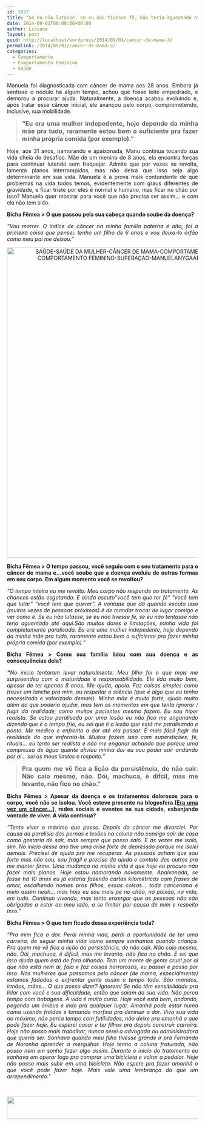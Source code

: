 ```yaml
---
id: 3337
title: “Se eu não lutasse, se eu não tivesse fé, não teria aguentado até aqui”
date: 2014-09-01T00:00:00+00:00
author: Lidiane
layout: post
guid: http://localhost/wordpress/2014/09/01/cancer-de-mama-3/
permalink: /2014/09/01/cancer-de-mama-3/
categories:
  - Comportamento
  - Comportamento Feminino
  - Saúde
---
```

<p align="justify">
  Manuela foi diagnosticada com câncer de mama aos 28 anos. Embora já sentisse o nódulo há algum tempo, achou que fosse leite empedrado, e demorou a procurar ajuda. Naturalmente, a doença acabou evoluindo e, após tratar esse câncer inicial, ele avançou pelo corpo, comprometendo, inclusive, sua mobilidade.
</p>

> <p align="justify">
>   <strong><span style="font-size: medium;">“Eu era uma mulher indepedente, hoje dependo da minha mãe pra tudo, raramente estou bem o suficiente pra fazer minha própria comida (por exemplo).”</span></strong>
> </p>

<p align="justify">
  Hoje, aos 31 anos, namorando e apaixonada, Manu continua tocando sua vida cheia de desafios. Mãe de um menino de 8 anos, ela encontra forças para continuar lutando sem fraquejar. Admite que por vezes se revolta, lamenta planos interrompidos, mas não deixa que isso seja algo determinante em sua vida. Manuela é a prova mais contundente de que problemas na vida todos temos, evidentemente com graus diferentes de gravidade, e ficar triste por eles é normal e humano, mas ficar no chão por isso? Manuela quer mostrar para você que não precisa ser assim… e com ela não tem sido.
</p>

<p align="justify">
  <strong>Bicha Fêmea > O que passou pela sua cabeça quando soube da doença? </strong>
</p>

<p align="justify">
  <em>“Vou morrer. O índice de câncer na minha família paterna é alto, foi a primeira coisa que pensei: tenho um filho de 6 anos e vou deixa-lo órfão como meu pai me deixou.”</em>
</p>

<p align="center">
  <a href="http://www.trololodemulher.com.br/blog/wp-content/uploads/2014/08/SAÚDE-SAÚDE-DA-MULHER-CÂNCER-DE-MAMA-COMPORTAMENTO-COMPORTAMENTO-FEMININO-SUPERAÇAO-MANUELANYGAARD.jpg"><img class="alignnone size-full wp-image-10357" src="http://www.trololodemulher.com.br/blog/wp-content/uploads/2014/08/SAÚDE-SAÚDE-DA-MULHER-CÂNCER-DE-MAMA-COMPORTAMENTO-COMPORTAMENTO-FEMININO-SUPERAÇAO-MANUELANYGAARD.jpg" alt="SAÚDE-SAÚDE DA MULHER-CÂNCER DE MAMA-COMPORTAMENTO-COMPORTAMENTO FEMININO-SUPERAÇAO-MANUELANYGAARD" width="600" height="818" /></a>
</p>

<p align="justify">
  <strong>Bicha Fêmea > O tempo passou, você seguiu com o seu tratamento para o câncer de mama e…você soube que a doença evoluiu de outras formas em seu corpo. Em algum momento você se revoltou? </strong>
</p>

<p align="justify">
  <em>“O tempo inteiro eu me revolto. Meu corpo não responde ao tratamento. As chances estão esgotando. E ainda escuto&#8221;você tem que ter fé&#8221; &#8220;você tem que lutar&#8221; &#8220;você tem que querer&#8221;. A vontade que dá quando escuto isso (muitas vezes de pessoas próximas) é de mandar trocar de lugar comigo e ver como é. Se eu não lutasse, se eu não tivesse fé, se eu não tentasse não teria aguentado até aqui.São muitas dores e limitações, minha vida foi completamente paralisada. Eu era uma mulher indepedente, hoje dependo da minha mãe pra tudo, raramente estou bem o suficiente pra fazer minha própria comida (por exemplo).”</em>
</p>

<p align="justify">
  <strong>Bicha Fêmea > Como sua família lidou com sua doença e as consequências dela? </strong>
</p>

<p align="justify">
  <em><strong>“</strong>No inicio tentaram levar naturalmente. Meu filho foi o que mais me surpreendeu com a maturidade e responsabilidade. Ele lida muito bem, apesar de ter apenas 8 anos. Me ajuda, apoia. Faz coisas simples como trazer um lanche pra mim, ou respeitar o silêncio (que é algo que eu tenho necessitado e valorizado demais). Minha mãe é muito forte, ajuda muito além do que poderia ajudar, mas tem os momentos em que tenta ignorar / fugir da realidade, como muitos pacientes mesmo fazem. Eu sou hiper realista. Se estou paralisada por uma lesão eu não fico me enganando dizendo que é o tempo frio, eu sei que é a lesão que está me paralisando e ponto. Me medico e enfrento a dor até ela passar. É mais fácil fugir da realidade do que enfrentá-la. Muitos fazem isso com superstições, fé, rituais&#8230; eu tento ser realista e não me enganar achando que porque uma compressa de água quente aliviou minha dor eu vou poder sair andando por ai&#8230; sei os meus limites e respeito.”</em>
</p>

> <p align="justify">
>   <span style="font-size: medium;"><strong>Pra quem me vê fica a lição da persistência, de não cair. Não caio mesmo, não. Dói, machuca, é difcil, mas me levanto, não fico no chão.”</strong></span>
> </p>

<p align="justify">
  <strong>Bicha Fêmea > Apesar da doença e os tratamentos dolorosos para o corpo, você não se isolou. Você esteve presente na blogosfera [<a href="http://eraumavezumcancer.blogspot.com.br/" target="_blank">Era uma vez um câncer&#8230;</a>], redes sociais e eventos na sua cidade, esbanjando vontade de viver. A vida continua? </strong>
</p>

<p align="justify">
  <em>“Tento viver o máximo que posso. Depois do câncer me divorciei. Por causa da paralisia das pernas e lesões na coluna não consigo sair de casa como gostaria de sair, mas sempre que posso saio. E ás vezes me isolo, sim. No início desse ano tive uma crise forte de depressão porque me isolei demais. Precisei de ajuda pra me recuperar. As pessoas acham que sou forte mas não sou, sou frágil e preciso da ajuda e contato dos outros pra me manter firme. Uma mudança na minha vida é que hoje eu procuro não fazer mais planos. Hoje estou namorando novamente. Apaixonada, se fosse há 10 anos eu já estaria fazendo cartas kilométricas com frases de amor, escolhendo nomes pros filhos, essas coisas&#8230; toda canceriana é meio assim neah&#8230; mas hoje eu sou mais pé no chão, na paixão, na vida, em tudo. Continuo vivendo, mas tento enxergar que as pessoas não são obrigadas a estar ao meu lado, a se limitar por causa de mim e respeito isso.”</em>
</p>

<p align="justify">
  <strong>Bicha Fêmea > O que tem ficado dessa experiência toda? </strong>
</p>

<p align="justify">
  <em>“Pra mim fica a dor. Perdi minha vida, perdi a oportunidade de ter uma carreira, de seguir minha vida como sempre sonhamos quando criança. Pra quem me vê fica a lição da persistência, de não cair. Não caio mesmo, não. Dói, machuca, é difícil, mas me levanto, não fico no chão. E sei que isso ajuda quem está de fora olhando. Tem um monte de gente cruel por ai que não está nem ai, fala e faz coisas horrorosas, eu passei e passo por isso. Nós mulheres que passamos pelo câncer (de mama, especialmente) estamos fadadas a enfrentar gente assim o tempo todo. São maridos, irmãos, mães&#8230; O que posso dizer? Ignorem! Se não têm sensibilidade pra lidar com você e sua dificuldade, então que saiam da sua vida. Não perca tempo com bobagens. A vida é muito curta. Hoje você está bem, andando, pegando um ônibus e indo pra qualquer lugar. Amanhã pode estar numa cama usando fraldas e tomando morfina pra diminuir a dor. Viva sua vida ao máximo, não perca tempo com futilidades, não deixe pra amanhã o que pode fazer hoje. Eu esperei casar e ter filhos pra depois construir carreira. Hoje não posso mais trabalhar, nunca serei a advogada ou administradora que queria ser. Sonhava quando meu filho tivesse grande ir pra Fernando de Noronha aprender a mergulhar. Hoje tenho a coluna fraturada, não posso nem em sonho fazer algo assim. Durante o inicio do tratamento eu sonhava em operar logo pra comprar uma bicicleta e voltar a pedalar. Hoje não posso mais subir em uma bicicleta. Não espere pra fazer amanhã o que você pode fazer hoje. Mais vale uma lembrança do que um arrependimento.”</em>
</p>

&nbsp;

<p align="center">
  <a href="http://feedburner.google.com/fb/a/mailverify?uri=blogbichafemea&loc=pt_BR" target="_blank"><img class="alignnone size-full wp-image-8451" title="Assine o Bicha Fêmea grátis!" src="http://www.trololodemulher.com.br/blog/wp-content/uploads/2012/01/rodapé.png" alt="" width="600" height="59" /></a>
</p>

&nbsp;

&nbsp;
